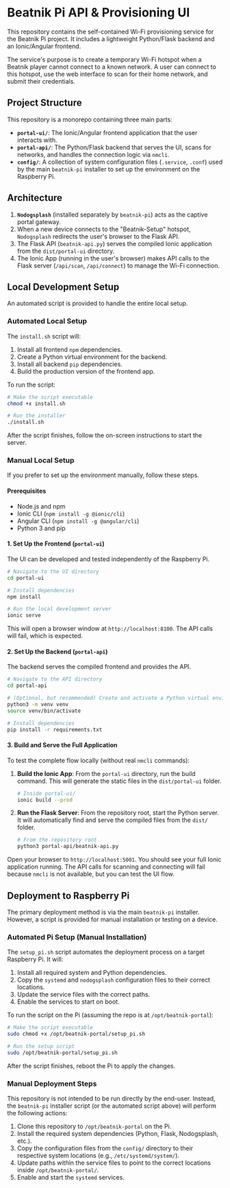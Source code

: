 # Beatnik Pi API & Provisioning UI

This repository contains the self-contained Wi-Fi provisioning service for the Beatnik Pi project. It includes a lightweight Python/Flask backend and an Ionic/Angular frontend.

The service's purpose is to create a temporary Wi-Fi hotspot when a Beatnik player cannot connect to a known network. A user can connect to this hotspot, use the web interface to scan for their home network, and submit their credentials.

## Project Structure

This repository is a monorepo containing three main parts:

-   **`portal-ui/`**: The Ionic/Angular frontend application that the user interacts with.
-   **`portal-api/`**: The Python/Flask backend that serves the UI, scans for networks, and handles the connection logic via `nmcli`.
-   **`config/`**: A collection of system configuration files (`.service`, `.conf`) used by the main `beatnik-pi` installer to set up the environment on the Raspberry Pi.

## Architecture

1.  **`Nodogsplash`** (installed separately by `beatnik-pi`) acts as the captive portal gateway.
2.  When a new device connects to the "Beatnik-Setup" hotspot, `Nodogsplash` redirects the user's browser to the Flask API.
3.  The Flask API (`beatnik-api.py`) serves the compiled Ionic application from the `dist/portal-ui` directory.
4.  The Ionic App (running in the user's browser) makes API calls to the Flask server (`/api/scan`, `/api/connect`) to manage the Wi-Fi connection.

## Local Development Setup

An automated script is provided to handle the entire local setup.

### Automated Local Setup

The `install.sh` script will:
1.  Install all frontend `npm` dependencies.
2.  Create a Python virtual environment for the backend.
3.  Install all backend `pip` dependencies.
4.  Build the production version of the frontend app.

To run the script:
```bash
# Make the script executable
chmod +x install.sh

# Run the installer
./install.sh
```
After the script finishes, follow the on-screen instructions to start the server.

### Manual Local Setup

If you prefer to set up the environment manually, follow these steps.

#### Prerequisites

-   Node.js and npm
-   Ionic CLI (`npm install -g @ionic/cli`)
-   Angular CLI (`npm install -g @angular/cli`)
-   Python 3 and pip

#### 1. Set Up the Frontend (`portal-ui`)

The UI can be developed and tested independently of the Raspberry Pi.

```bash
# Navigate to the UI directory
cd portal-ui

# Install dependencies
npm install

# Run the local development server
ionic serve
```

This will open a browser window at `http://localhost:8100`. The API calls will fail, which is expected.

#### 2. Set Up the Backend (`portal-api`)

The backend serves the compiled frontend and provides the API.

```bash
# Navigate to the API directory
cd portal-api

# (Optional, but recommended) Create and activate a Python virtual environment
python3 -m venv venv
source venv/bin/activate

# Install dependencies
pip install -r requirements.txt
```

#### 3. Build and Serve the Full Application

To test the complete flow locally (without real `nmcli` commands):

1.  **Build the Ionic App**: From the `portal-ui` directory, run the build command. This will generate the static files in the `dist/portal-ui` folder.

    ```bash
    # Inside portal-ui/
    ionic build --prod
    ```

2.  **Run the Flask Server**: From the repository root, start the Python server. It will automatically find and serve the compiled files from the `dist/` folder.

    ```bash
    # From the repository root
    python3 portal-api/beatnik-api.py
    ```

Open your browser to `http://localhost:5001`. You should see your full Ionic application running. The API calls for scanning and connecting will fail because `nmcli` is not available, but you can test the UI flow.

## Deployment to Raspberry Pi

The primary deployment method is via the main `beatnik-pi` installer. However, a script is provided for manual installation or testing on a device.

### Automated Pi Setup (Manual Installation)

The `setup_pi.sh` script automates the deployment process on a target Raspberry Pi. It will:

1.  Install all required system and Python dependencies.
2.  Copy the `systemd` and `nodogsplash` configuration files to their correct locations.
3.  Update the service files with the correct paths.
4.  Enable the services to start on boot.

To run the script on the Pi (assuming the repo is at `/opt/beatnik-portal`):
```bash
# Make the script executable
sudo chmod +x /opt/beatnik-portal/setup_pi.sh

# Run the setup script
sudo /opt/beatnik-portal/setup_pi.sh
```
After the script finishes, reboot the Pi to apply the changes.

### Manual Deployment Steps

This repository is not intended to be run directly by the end-user. Instead, the `beatnik-pi` installer script (or the automated script above) will perform the following actions:

1.  Clone this repository to `/opt/beatnik-portal` on the Pi.
2.  Install the required system dependencies (Python, Flask, Nodogsplash, etc.).
3.  Copy the configuration files from the `config/` directory to their respective system locations (e.g., `/etc/systemd/system/`).
4.  Update paths within the service files to point to the correct locations inside `/opt/beatnik-portal/`.
5.  Enable and start the `systemd` services.